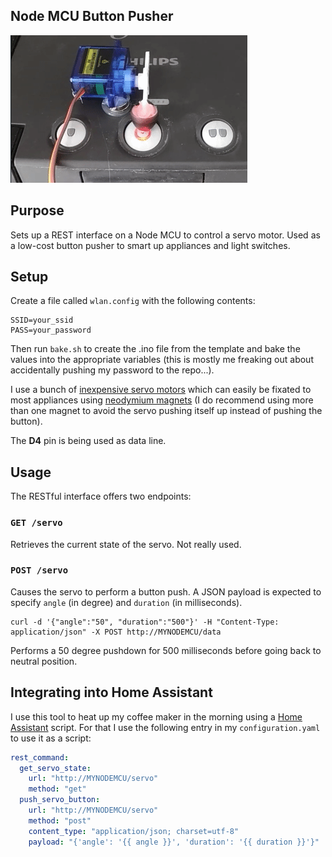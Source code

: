## Node MCU Button Pusher

![](demo.gif)


## Purpose
Sets up a REST interface on a Node MCU to control a servo motor. Used as a low-cost button pusher to smart up appliances and light switches.

## Setup
Create a file called `wlan.config` with the following contents:

```
SSID=your_ssid
PASS=your_password
```

Then run `bake.sh` to create the .ino file from the template and bake the values into the appropriate variables (this is mostly me freaking out about accidentally pushing my password to the repo...).

I use a bunch of [inexpensive servo motors](https://www.amazon.de/gp/product/B07DNVGVLC/) which can easily be fixated to most appliances using [neodymium magnets](https://www.amazon.de/Neodym-Magnete-St%C3%BCck-Extrem-Haftst%C3%A4rke/dp/B06X977K8L) (I do recommend using more than one magnet to avoid the servo pushing itself up instead of pushing the button).

The **D4** pin is being used as data line.

## Usage
The RESTful interface offers two endpoints:

### `GET /servo`

Retrieves the current state of the servo. Not really used.

### `POST /servo`

Causes the servo to perform a button push. A JSON payload is expected to specify `angle` (in degree) and `duration` (in milliseconds).

```
curl -d '{"angle":"50", "duration":"500"}' -H "Content-Type: application/json" -X POST http://MYNODEMCU/data
```

Performs a 50 degree pushdown for 500 milliseconds before going back to neutral position.

## Integrating into Home Assistant

I use this tool to heat up my coffee maker in the morning using a [Home Assistant](https://www.home-assistant.io/) script. For that I use the following entry in my `configuration.yaml` to use it as a script:

```yaml
rest_command:
  get_servo_state:
    url: "http://MYNODEMCU/servo"
    method: "get"
  push_servo_button:
    url: "http://MYNODEMCU/servo"
    method: "post"
    content_type: "application/json; charset=utf-8"
    payload: "{'angle': '{{ angle }}', 'duration': '{{ duration }}'}"

```